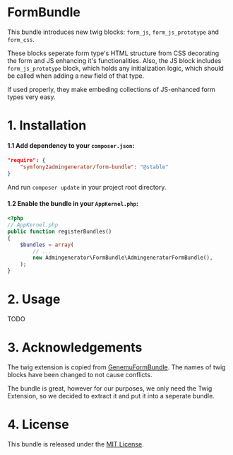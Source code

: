 FormBundle
==========

This bundle introduces new twig blocks: `form_js`, `form_js_prototype` and `form_css`.

These blocks seperate form type's HTML structure from CSS decorating the form and JS enhancing it's functionalities. Also, the JS block includes `form_js_prototype` block, which holds any initialization logic, which should be called when adding a new field of that type.

If used properly, they make embeding collections of JS-enhanced form types very easy.

# 1. Installation

#### 1.1 Add dependency to your `composer.json`:

```json
"require": {
    "symfony2admingenerator/form-bundle": "@stable"
}
```

And run `composer update` in your project root directory.

#### 1.2 Enable the bundle in your `AppKernel.php`:

```php
<?php
// AppKernel.php
public function registerBundles()
{
    $bundles = array(
        // ...
        new Admingenerator\FormBundle\AdmingeneratorFormBundle(),
    );
}
```

# 2. Usage

TODO

# 3. Acknowledgements

The twig extension is copied from [GenemuFormBundle](https://github.com/genemu/GenemuFormBundle/). The names of twig blocks have been changed to not cause conflicts.

The bundle is great, however for our purposes, we only need the Twig Extension, so we decided to extract it and put it into a seperate bundle.

# 4. License

This bundle is released under the [MIT License](LICENSE).
